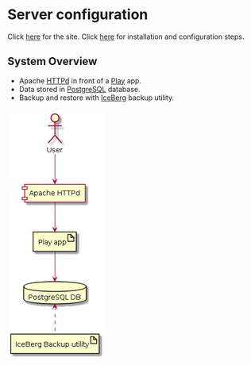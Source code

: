 # Server configuration

Click [here](http://hear-us.mbarsinai.com/) for the site. Click [here](setup.md) for installation and configuration steps.

## System Overview

* Apache [HTTPd](https://httpd.apache.org/) in front of a [Play](https://www.playframework.com/) app.
* Data stored in [PostgreSQL](https://www.postgresql.org/) database.
* Backup and restore with [IceBerg](https://github.com/hilel14/iceberg) backup utility.

<img alt="deployment diagram" src="deployment.png" />
